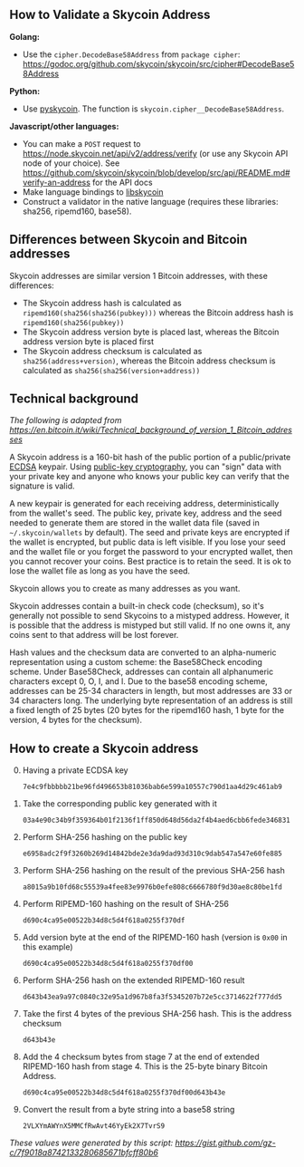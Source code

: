 ## How to Validate a Skycoin Address

**Golang:** 
- Use the `cipher.DecodeBase58Address` from `package cipher`: https://godoc.org/github.com/skycoin/skycoin/src/cipher#DecodeBase58Address

**Python:** 
- Use [pyskycoin](https://github.com/skycoin/pyskycoin). The function is `skycoin.cipher__DecodeBase58Address`.

**Javascript/other languages:** 
- You can make a `POST` request to https://node.skycoin.net/api/v2/address/verify (or use any Skycoin API node of your choice). See https://github.com/skycoin/skycoin/blob/develop/src/api/README.md#verify-an-address for the API docs
- Make language bindings to [libskycoin](https://github.com/skycoin/libskycoin)
- Construct a validator in the native language (requires these libraries: sha256, ripemd160, base58).

## Differences between Skycoin and Bitcoin addresses

Skycoin addresses are similar version 1 Bitcoin addresses, with these differences:

- The Skycoin address hash is calculated as `ripemd160(sha256(sha256(pubkey)))` whereas the Bitcoin address hash is `ripemd160(sha256(pubkey))`
- The Skycoin address version byte is placed last, whereas the Bitcoin address version byte is placed first
- The Skycoin address checksum is calculated as `sha256(address+version)`, whereas the Bitcoin address checksum is calculated as `sha256(sha256(version+address))`

## Technical background

*The following is adapted from https://en.bitcoin.it/wiki/Technical_background_of_version_1_Bitcoin_addresses*

A Skycoin address is a 160-bit hash of the public portion of a public/private [ECDSA](http://en.wikipedia.org/wiki/Elliptic_Curve_DSA) keypair. Using [public-key cryptography](http://en.wikipedia.org/wiki/Public-key_cryptography), you can "sign" data with your private key and anyone who knows your public key can verify that the signature is valid.

A new keypair is generated for each receiving address, deterministically from the wallet's seed.
The public key, private key, address and the seed needed to generate them are stored in the wallet data file (saved in `~/.skycoin/wallets` by default).  The seed and private keys are encrypted if the wallet is encrypted, but public data is left visible. If you lose your seed and the wallet file or you forget the password to your encrypted wallet, then you cannot recover your coins.  Best practice is to retain the seed.  It is ok to lose the wallet file as long as you have the seed.

Skycoin allows you to create as many addresses as you want.

Skycoin addresses contain a built-in check code (checksum), so it's generally not possible to send Skycoins to a mistyped address. However, it is possible that the address is mistyped but still valid. If no one owns it, any coins sent to that address will be lost forever.

Hash values and the checksum data are converted to an alpha-numeric representation using a custom scheme: the Base58Check encoding scheme. Under Base58Check, addresses can contain all alphanumeric characters except 0, O, I, and l. Due to the base58 encoding scheme, addresses can be 25-34 characters in length, but most addresses are 33 or 34 characters long.  The underlying byte representation of an address is still a fixed length of 25 bytes (20 bytes for the ripemd160 hash, 1 byte for the version, 4 bytes for the checksum).

## How to create a Skycoin address

0. Having a private ECDSA key

    `7e4c9fbbbbb21be96fd496653b81036bab6e599a10557c790d1aa4d29c461ab9`

1. Take the corresponding public key generated with it

    `03a4e90c34b9f359364b01f2136f1ff850d648d56da2f4b4aed6cbb6fede346831`

2. Perform SHA-256 hashing on the public key
    
    `e6958adc2f9f3260b269d14842bde2e3da9dad93d310c9dab547a547e60fe885`

3. Perform SHA-256 hashing on the result of the previous SHA-256 hash
    
    `a8015a9b10fd68c55539a4fee83e9976b0efe808c6666780f9d30ae8c80be1fd`

4. Perform RIPEMD-160 hashing on the result of SHA-256

    `d690c4ca95e00522b34d8c5d4f618a0255f370df`

5. Add version byte at the end of the RIPEMD-160 hash (version is `0x00` in this example)

    `d690c4ca95e00522b34d8c5d4f618a0255f370df00`

6. Perform SHA-256 hash on the extended RIPEMD-160 result

    `d643b43ea9a97c0840c32e95a1d967b8fa3f5345207b72e5cc3714622f777dd5`

7. Take the first 4 bytes of the previous SHA-256 hash. This is the address checksum

    `d643b43e`

8. Add the 4 checksum bytes from stage 7 at the end of extended RIPEMD-160 hash from stage 4. This is the 25-byte binary Bitcoin Address.

    `d690c4ca95e00522b34d8c5d4f618a0255f370df00d643b43e`

9. Convert the result from a byte string into a base58 string

    `2VLXYmAWYnX5MMCfRwAvt46YyEk2X7TvrS9`

*These values were generated by this script: https://gist.github.com/gz-c/7f9018a8742133280685671bfcff80b6*